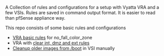 A Collection of rules and configurations for a setup with Vyatta VRA and a few VSIs. Rules are saved in command output format. It is easier to read than pfSense appliance way.

This repo consists of some basic rules and configurations
* [VRA basic rules](Basic_initial_rules.md) for no_fall_color_zone
* VRA with [clear int, dmz and ext rules](vra_with_clear_sets_defined.md)
* [Cleanup older images from /boot](rhel-centos-upgrade.md) in VSI manually
